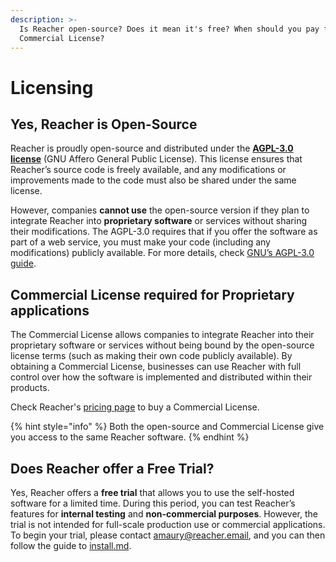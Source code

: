 ```yaml
---
description: >-
  Is Reacher open-source? Does it mean it's free? When should you pay for a
  Commercial License?
---
```


# Licensing

## Yes, Reacher is Open-Source

Reacher is proudly open-source and distributed under the [**AGPL-3.0 license**](https://www.gnu.org/licenses/agpl-3.0.en.html) (GNU Affero General Public License). This license ensures that Reacher’s source code is freely available, and any modifications or improvements made to the code must also be shared under the same license.

However, companies **cannot use** the open-source version if they plan to integrate Reacher into **proprietary software** or services without sharing their modifications. The AGPL-3.0 requires that if you offer the software as part of a web service, you must make your code (including any modifications) publicly available. For more details, check [GNU’s AGPL-3.0 guide](https://www.gnu.org/licenses/agpl-3.0.en.html).

## Commercial License required for Proprietary applications

The Commercial License allows companies to integrate Reacher into their proprietary software or services without being bound by the open-source license terms (such as making their own code publicly available). By obtaining a Commercial License, businesses can use Reacher with full control over how the software is implemented and distributed within their products.

Check Reacher's [pricing page](https://reacher.email/pricing) to buy a Commercial License.

{% hint style="info" %}
Both the open-source and Commercial License give you access to the same Reacher software.
{% endhint %}

## Does Reacher offer a Free Trial?

Yes, Reacher offers a **free trial** that allows you to use the self-hosted software for a limited time. During this period, you can test Reacher’s features for **internal testing** and **non-commercial purposes**. However, the trial is not intended for full-scale production use or commercial applications. To begin your trial, please contact [amaury@reacher.email](https://app.gitbook.com/u/F1LnsqPFtfUEGlcILLswbbp5cgk2 "mention"), and you can then follow the guide to [install.md](install.md "mention").
